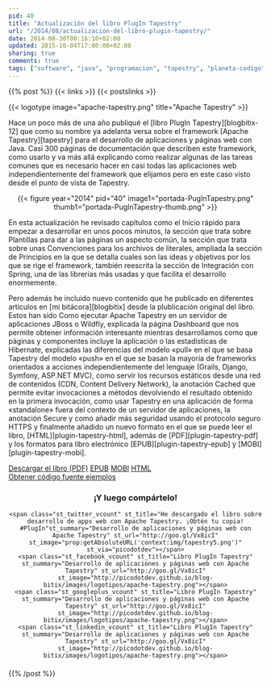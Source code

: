 ```yaml
---
pid: 40
title: "Actualización del libro PlugIn Tapestry"
url: "/2014/08/actualizacion-del-libro-plugin-tapestry/"
date: 2014-08-30T00:16:10+02:00
updated: 2015-10-04T17:00:00+02:00
sharing: true
comments: true
tags: ["software", "java", "programacion", "tapestry", "planeta-codigo", "blog-stack"]
---
```


{{% post %}}
{{< links >}}
{{< postslinks >}}

{{< logotype image="apache-tapestry.png" title="Apache Tapestry" >}}

Hace un poco más de una año publiqué el [libro PlugIn Tapestry][blogbitix-12] que como su nombre ya adelanta versa sobre el framework [Apache Tapestry][tapestry] para el desarrollo de aplicaciones y páginas web con Java. Casi 300 páginas de documentación que describen este framework, como usarlo y va más allá explicando como realizar algunas de las tareas comunes que es necesario hacer en casi todas las aplicaciones web independientemente del framework que elijamos pero en este caso visto desde el punto de vista de Tapestry.

<div class="media" style="text-align: center;">
	{{< figure year="2014" pid="40"  
    	image1="portada-PugInTapestry.png" thumb1="portada-PugInTapestry-thumb.png" >}}
</div>

En esta actualización he revisado capítulos como el Inicio rápido para empezar a desarrollar en unos pocos minutos, la sección que trata sobre Plantillas para dar a las páginas un aspecto común, la sección que trata sobre unas Convenciones para los archivos de literales, ampliada la sección de Principios en la que se detalla cuales son las ideas y objetivos por los que se rige el framework, también reescrita la sección de Integración con Spring, una de las librerías más usadas y que facilita el desarrollo enormemente.

Pero además he incluido nuevo contenido que he publicado en diferentes artículos en [mi bitácora][blogbitix] desde la plublicación original del libro. Estos han sido Como ejecutar Apache Tapestry en un servidor de aplicaciones JBoss o Wildfly, explicada la página Dashboard que nos permite obtener información interesante mientras desarrollamos como que páginas y componentes incluye la aplicación o las estadísticas de Hibernate, explicadas las diferencias del modelo «pull» en el que se basa Tapestry del modelo «push» en el que se basan la mayoría de frameworks orientados a acciones independientemente del lenguaje (Grails, Django, Symfony, ASP.NET MVC), como servir los recursos estáticos desde una red de contenidos (CDN, Content Delivery Network), la anotación Cached que permite evitar invocaciones a métodos devolviendo el resultado obtenido en la primera invocación, como usar Tapestry en una aplicación de forma «standalone» fuera del contexto de un servidor de aplicaciones, la anotación Secure y como añadir más seguridad usando el protocolo seguro HTTPS y finalmente añadido un nuevo formato en el que se puede leer el libro, [HTML][plugin-tapestry-html], además de [PDF][plugin-tapestry-pdf] y los formatos para libro electrónico [EPUB][plugin-tapestry-epub] y [MOBI][plugin-tapestry-mobi].

<div class="buttons">
	<a href="http://goo.gl/dfySZ1" class="btn btn-lg btn-success">Descargar el libro (PDF)</a>
	<a href="http://goo.gl/bs7Rtu" class="btn btn-lg btn-success">EPUB</a>
	<a href="http://goo.gl/lxOZMT" class="btn btn-lg btn-success">MOBI</a>
	<a href="http://goo.gl/MJJiPV" class="btn btn-lg btn-success">HTML</a>
</div>

<div class="buttons">
	<a href="https://goo.gl/EPw49k" class="btn btn-lg btn-success">Obtener código fuente ejemplos</a>
</div>

<div class="share-this" style="text-align: center; margin-bottom: 20px">
	<h3>¡Y luego compártelo!</h3>

	<span class="st_twitter_vcount" st_title="He descargado el libro sobre desarrollo de apps web con Apache Tapestry. ¡Obtén tu copia! #PlugIn"st_summary="Desarrollo de aplicaciones y páginas web con Apache Tapestry" st_url="http://goo.gl/Vx8icI" st_image="prop:getAbsoluteURL('context:img/tapestry5.png')" st_via="picodotdev"></span>
	<span class="st_facebook_vcount" st_title="Libro PlugIn Tapestry" st_summary="Desarrollo de aplicaciones y páginas web con Apache Tapestry" st_url="http://goo.gl/Vx8icI" st_image="http://picodotdev.github.io/blog-bitix/images/logotipos/apache-tapestry.png"></span>
	<span class="st_googleplus_vcount" st_title="Libro PlugIn Tapestry" st_summary="Desarrollo de aplicaciones y páginas web con Apache Tapestry" st_url="http://goo.gl/Vx8icI" st_image="http://picodotdev.github.io/blog-bitix/images/logotipos/apache-tapestry.png"></span>
	<span class="st_linkedin_vcount" st_title="Libro PlugIn Tapestry" st_summary="Desarrollo de aplicaciones y páginas web con Apache Tapestry" st_url="http://goo.gl/Vx8icI" st_image="http://picodotdev.github.io/blog-bitix/images/logotipos/apache-tapestry.png"></span>
</div>

{{% /post %}}
